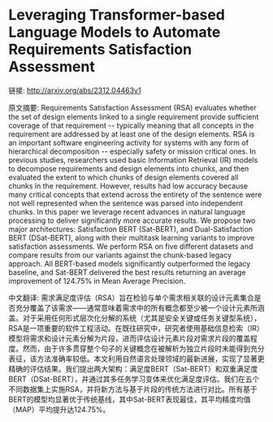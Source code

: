 # Leveraging Transformer-based Language Models to Automate Requirements Satisfaction Assessment

链接: http://arxiv.org/abs/2312.04463v1

原文摘要:
Requirements Satisfaction Assessment (RSA) evaluates whether the set of
design elements linked to a single requirement provide sufficient coverage of
that requirement -- typically meaning that all concepts in the requirement are
addressed by at least one of the design elements. RSA is an important software
engineering activity for systems with any form of hierarchical decomposition --
especially safety or mission critical ones. In previous studies, researchers
used basic Information Retrieval (IR) models to decompose requirements and
design elements into chunks, and then evaluated the extent to which chunks of
design elements covered all chunks in the requirement. However, results had low
accuracy because many critical concepts that extend across the entirety of the
sentence were not well represented when the sentence was parsed into
independent chunks. In this paper we leverage recent advances in natural
language processing to deliver significantly more accurate results. We propose
two major architectures: Satisfaction BERT (Sat-BERT), and Dual-Satisfaction
BERT (DSat-BERT), along with their multitask learning variants to improve
satisfaction assessments. We perform RSA on five different datasets and compare
results from our variants against the chunk-based legacy approach. All
BERT-based models significantly outperformed the legacy baseline, and Sat-BERT
delivered the best results returning an average improvement of 124.75% in Mean
Average Precision.

中文翻译:
需求满足度评估（RSA）旨在检验与单个需求相关联的设计元素集合是否充分覆盖了该需求——通常意味着需求中的所有概念都至少被一个设计元素所涵盖。对于采用任何形式层次化分解的系统（尤其是安全关键或任务关键型系统），RSA是一项重要的软件工程活动。在既往研究中，研究者使用基础信息检索（IR）模型将需求和设计元素分解为片段，进而评估设计元素片段对需求片段的覆盖程度。然而，由于许多贯穿整个句子的关键概念在被解析为独立片段时未能得到充分表征，该方法准确率较低。本文利用自然语言处理领域的最新进展，实现了显著更精确的评估结果。我们提出两大架构：满足度BERT（Sat-BERT）和双重满足度BERT（DSat-BERT），并通过其多任务学习变体来优化满足度评估。我们在五个不同数据集上实施RSA，并将新方法与基于片段的传统方法进行对比。所有基于BERT的模型均显著优于传统基线，其中Sat-BERT表现最佳，其平均精度均值（MAP）平均提升达124.75%。

